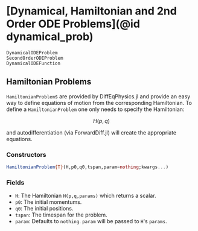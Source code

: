 # [Dynamical, Hamiltonian and 2nd Order ODE Problems](@id dynamical_prob)

```@docs
DynamicalODEProblem
SecondOrderODEProblem
DynamicalODEFunction
```

## Hamiltonian Problems

`HamiltonianProblem`s are provided by DiffEqPhysics.jl and provide an easy way
to define equations of motion from the corresponding Hamiltonian. To define a
`HamiltonianProblem` one only needs to specify the Hamiltonian:

```math
H(p,q)
```

and autodifferentiation (via ForwardDiff.jl) will create the appropriate
equations.

### Constructors

```julia
HamiltonianProblem{T}(H,p0,q0,tspan,param=nothing;kwargs...)
```

### Fields

* `H`: The Hamiltonian `H(p,q,params)` which returns a scalar.
* `p0`: The initial momentums.
* `q0`: The initial positions.
* `tspan`: The timespan for the problem.
* `param`: Defaults to `nothing`. `param` will be passed to `H`'s `params`. 

